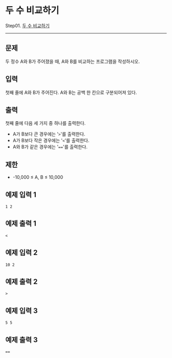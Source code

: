 # 두 수 비교하기
Step01. [두 수 비교하기](https://www.acmicpc.net/problem/1330)

---

## 문제

두 정수 A와 B가 주어졌을 때, A와 B를 비교하는 프로그램을 작성하시오.

## 입력

첫째 줄에 A와 B가 주어진다. A와 B는 공백 한 칸으로 구분되어져 있다.

## 출력

첫째 줄에 다음 세 가지 중 하나를 출력한다.

- A가 B보다 큰 경우에는 '`>`'를 출력한다.
- A가 B보다 작은 경우에는 '`<`'를 출력한다.
- A와 B가 같은 경우에는 '`==`'를 출력한다.

## 제한

- -10,000 ≤ A, B ≤ 10,000

## 예제 입력 1 

```
1 2
```

## 예제 출력 1 

```
<
```

## 예제 입력 2 

```
10 2
```

## 예제 출력 2 

```
>
```

## 예제 입력 3 

```
5 5
```

## 예제 출력 3 

```
==
```